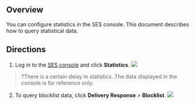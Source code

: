## Overview
You can configure statistics in the SES console. This document describes how to query statistical data.

## Directions
1. Log in to the [SES console](https://console.cloud.tencent.com/ses/stats) and click **Statistics**.
![](https://staticintl.cloudcachetci.com/yehe/backend-news/xRfw046_tapd_10114221_base64_1671525950_31.png)
>?There is a certain delay in statistics. The data displayed in the console is for reference only.
>
2. To query blocklist data, click **Delivery Response** > **Blocklist**.
![](https://staticintl.cloudcachetci.com/yehe/backend-news/QnjD101_tapd_10114221_base64_1671525977_78.png)
